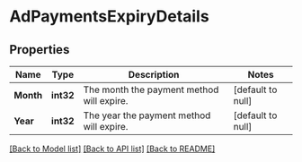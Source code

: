 # AdPaymentsExpiryDetails

## Properties
Name | Type | Description | Notes
------------ | ------------- | ------------- | -------------
**Month** | **int32** | The month the payment method will expire. | [default to null]
**Year** | **int32** | The year the payment method will expire. | [default to null]

[[Back to Model list]](../README.md#documentation-for-models) [[Back to API list]](../README.md#documentation-for-api-endpoints) [[Back to README]](../README.md)

